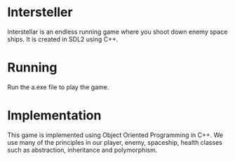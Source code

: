 # Intersteller
Interstellar is an endless running game where you shoot down enemy space ships. It is created in SDL2 using C++.

# Running
Run the a.exe file to play the game.

# Implementation
This game is implemented using Object Oriented Programming in C++. We use many of the principles in our player, enemy, spaceship, health classes such as abstraction, inheritance and polymorphism.

